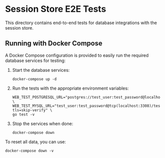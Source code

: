 # Session Store E2E Tests

This directory contains end-to-end tests for database integrations with the session store.

## Running with Docker Compose

A Docker Compose configuration is provided to easily run the required database services for testing:

1. Start the database services:
   ```
   docker-compose up -d
   ```

2. Run the tests with the appropriate environment variables:
   ```
   WEB_TEST_POSTGRESQL_URL="postgres://test_user:test_password@localhost:5438/test_db" \
   WEB_TEST_MYSQL_URL="test_user:test_password@tcp(localhost:3308)/test_db?tls=skip-verify" \
   go test -v
   ```

3. Stop the services when done:
   ```
   docker-compose down
   ```

To reset all data, you can use:
```
docker-compose down -v
```

